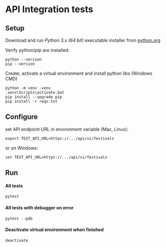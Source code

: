 # API Integration tests

## Setup

Download and run _Python 3.x (64 bit)_ executable installer from [python.org](https://www.python.org/downloads/release/python-386/)

Verify python/pip are installed:

    python --version
    pip --version

 Create, activate a virtual environment and install python libs (Windows CMD)

    python -m venv .venv
    .venv\Scripts\activate.bat
	pip install --upgrade pip
	pip install -r reqs.txt

## Configure
set API endpoint URL in environment variable (Mac, Linux):

    export TEST_API_URL=https://.../api/vi/festivals

or on Windows:

    set TEST_API_URL=https://.../api/vi/festivals

## Run
#### All tests

    pytest

#### All tests with debugger on error

    pytest --pdb

#### Deactivate virtual environment when finished

    deactivate
